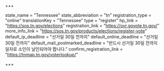 +++

state_name = "Tennessee"
state_abbreviation = "tn"
registration_type = "online"
translationKey = "Tennessee"
type = "register"
hp_link = "https://sos.tn.gov/elections"
registration_link = "https://ovr.govote.tn.gov/"
more_info_link = "https://sos.tn.gov/products/elections/register-vote"
default_ip_deadline = "선거일 30일 전까지"
default_online_deadline = "선거일 30일 전까지"
default_mail_postmarked_deadline = "반드시 선거일 30일 전까지 일자로 소인이 날인되어야 합니다."
confirm_registration_link = "https://tnmap.tn.gov/voterlookup/"

+++
